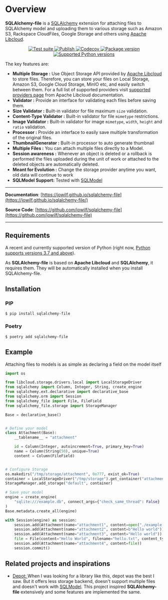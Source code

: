 # Overview

**SQLAlchemy-file** is a [SQLAlchemy](https://www.sqlalchemy.org/) extension for attaching files to SQLAlchemy model and
uploading them to various storage such as Amazon S3, Rackspace CloudFiles, Google Storage and others
using [Apache Libcloud](https://github.com/apache/libcloud).

<p align="center">
<a href="https://github.com/jowilf/sqlalchemy-file/actions">
    <img src="https://github.com/jowilf/sqlalchemy-file/actions/workflows/test.yml/badge.svg" alt="Test suite">
</a>
<a href="https://github.com/jowilf/sqlalchemy-file/actions">
    <img src="https://github.com/jowilf/sqlalchemy-file/actions/workflows/publish.yml/badge.svg" alt="Publish">
</a>
<a href="https://codecov.io/gh/jowilf/sqlalchemy-file">
    <img src="https://codecov.io/gh/jowilf/sqlalchemy-file/branch/main/graph/badge.svg" alt="Codecov">
</a>
<a href="https://pypi.org/project/sqlalchemy-file/">
    <img src="https://badge.fury.io/py/sqlalchemy-file.svg" alt="Package version">
</a>
<a href="https://pypi.org/project/sqlalchemy-file/">
    <img src="https://img.shields.io/pypi/pyversions/sqlalchemy-file?color=2334D058" alt="Supported Python versions">
</a>
</p>


The key features are:

* **Multiple Storage :** Use Object Storage API provided by [Apache Libcloud](https://github.com/apache/libcloud) to
  store files. Therefore, you can store your files on Local Storage, Amazon S3, Google Cloud Storage, MinIO etc, and
  easily switch between them. For a full list of supported providers
  visit [supported providers page](https://libcloud.readthedocs.io/en/stable/storage/supported_providers.html) from Apache
  Libcloud documentation.
* **Validator :**  Provide an interface for validating each files before saving them.
* **Size Validator :** Built-in validator for file maximum `size` validation.
* **Content-Type Validator :** Built-in validator for file ``mimetype`` restrictions.
* **Image Validator :** Built-in validator for image `mimetype`, `width`, `height` and `ratio` validation.
* **Processor :** Provide an interface to easily save multiple transformation of the original files.
* **ThumbnailGenerator :** Built-in processor to auto generate thumbnail
* **Multiple Files :** You can attach multiple files directly to a Model.
* **Session awareness :** Whenever an object is deleted or a rollback is performed the files uploaded during the unit of
  work or attached to the deleted objects are automatically deleted.
* **Meant for Evolution :** Change the storage provider anytime you want, old data will continue to work
* **SQLModel Support:** Tested with [SQLModel](https://github.com/tiangolo/sqlmodel)

---

**Documentation**: [https://jowilf.github.io/sqlalchemy-file](https://jowilf.github.io/sqlalchemy-file/)

**Source Code**: [https://github.com/jowilf/sqlalchemy-file](https://github.com/jowilf/sqlalchemy-file)

---

## Requirements

A recent and currently supported version of Python (right
now, <a href="https://www.python.org/downloads/" class="external-link" target="_blank">Python supports versions 3.7 and
above</a>).

As **SQLAlchemy-file** is based on **Apache Libcloud** and **SQLAlchemy**, it requires them. They will be automatically
installed when you install SQLAlchemy-file.

## Installation

### PIP

```shell
$ pip install sqlalchemy-file
```

### Poetry

```shell
$ poetry add sqlalchemy-file
```

## Example

Attaching files to models is as simple as declaring a field on the model itself

```Python
import os

from libcloud.storage.drivers.local import LocalStorageDriver
from sqlalchemy import Column, Integer, String, create_engine
from sqlalchemy.ext.declarative import declarative_base
from sqlalchemy.orm import Session
from sqlalchemy_file import File, FileField
from sqlalchemy_file.storage import StorageManager

Base = declarative_base()


# Define your model
class Attachment(Base):
    __tablename__ = "attachment"

    id = Column(Integer, autoincrement=True, primary_key=True)
    name = Column(String(50), unique=True)
    content = Column(FileField)


# Configure Storage
os.makedirs("/tmp/storage/attachment", 0o777, exist_ok=True)
container = LocalStorageDriver("/tmp/storage").get_container("attachment")
StorageManager.add_storage("default", container)

# Save your model
engine = create_engine(
    "sqlite:///example.db", connect_args={"check_same_thread": False}
)
Base.metadata.create_all(engine)

with Session(engine) as session:
    session.add(Attachment(name="attachment1", content=open("./example.txt", "rb")))
    session.add(Attachment(name="attachment2", content=b"Hello world"))
    session.add(Attachment(name="attachment3", content="Hello world"))
    file = File(content="Hello World", filename="hello.txt", content_type="text/plain")
    session.add(Attachment(name="attachment4", content=file))
    session.commit()

```

## Related projects and inspirations

* [Depot: ](https://github.com/amol-/depot) When I was looking for a library like this, depot was the
best I saw. But it offers less storage backend, doesn't support multiple files and doesn't work with 
[SQLModel](https://github.com/tiangolo/sqlmodel). This project inspired **SQLAlchemy-file** extensively
and some features are implemented the same.
